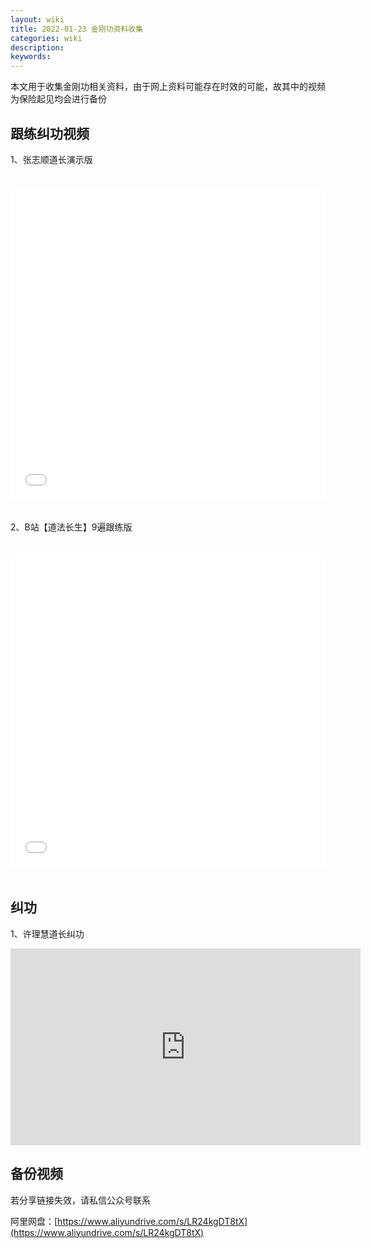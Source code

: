 ```yaml
---
layout: wiki
title: 2022-01-23 金刚功资料收集
categories: wiki
description: 
keywords: 
---
```


本文用于收集金刚功相关资料，由于网上资料可能存在时效的可能，故其中的视频为保险起见均会进行备份



## 跟练纠功视频

1、张志顺道长演示版
<iframe  src="//player.bilibili.com/player.html?aid=47813990&bvid=BV1Tb411s75H&cid=83747580&page=1" scrolling="no" border="0" frameborder="no" framespacing="0" allowfullscreen="true" style="width:100%; height: 500px; max-width:100%; align:center; padding:20px 0;"></iframe>


2、B站【道法长生】9遍跟练版

<iframe src="//player.bilibili.com/player.html?aid=337662623&bvid=BV1XR4y1g7GY&cid=471364293&page=1" scrolling="no" border="0" frameborder="no" framespacing="0" allowfullscreen="true" style="width:100%; height: 500px; max-width:100%; align:center; padding:20px 0;"> </iframe>




## 纠功
1、许理慧道长纠功
<iframe width="560" height="315" src="https://www.youtube.com/embed/lX6KBItX_OA" title="YouTube video player" frameborder="0" allow="accelerometer; autoplay; clipboard-write; encrypted-media; gyroscope; picture-in-picture" allowfullscreen></iframe>



## 备份视频
若分享链接失效，请私信公众号联系

阿里网盘：[https://www.aliyundrive.com/s/LR24kgDT8tX](https://www.aliyundrive.com/s/LR24kgDT8tX)
